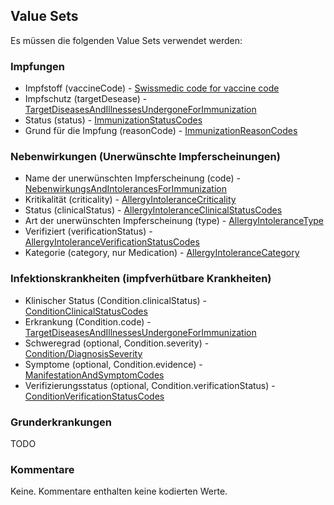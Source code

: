 ## Value Sets

Es müssen die folgenden Value Sets verwendet werden:


### Impfungen

- Impfstoff (vaccineCode) - [Swissmedic code for vaccine code](http://fhir.ch/ig/ch-vacd/ValueSet-ch-vacd-vaccines-vs.html)
- Impfschutz (targetDesease) - [TargetDiseasesAndIllnessesUndergoneForImmunization](http://fhir.ch/ig/ch-vacd/ValueSet-ch-vacd-targetdiseasesandillnessesundergoneforimmunization-vs.html)
- Status (status) - [ImmunizationStatusCodes](http://hl7.org/fhir/R4/valueset-immunization-status.html)
- Grund für die Impfung (reasonCode) - [ImmunizationReasonCodes](http://hl7.org/fhir/R4/valueset-immunization-reason.html)


### Nebenwirkungen (Unerwünschte Impferscheinungen)

- Name der unerwünschten Impferscheinung (code) - [NebenwirkungsAndIntolerancesForImmunization](http://fhir.ch/ig/ch-vacd/ValueSet-ch-vacd-immunization-allergyintolerances-vs.html)
- Kritikalität (criticality) - [AllergyIntoleranceCriticality](http://hl7.org/fhir/R4/valueset-allergy-intolerance-criticality.html)
- Status (clinicalStatus) - [AllergyIntoleranceClinicalStatusCodes](http://hl7.org/fhir/R4/valueset-allergyintolerance-clinical.html)
- Art der unerwünschten Impferscheinung (type) - [AllergyIntoleranceType](http://hl7.org/fhir/R4/valueset-allergy-intolerance-type.html)
- Verifiziert (verificationStatus) - [AllergyIntoleranceVerificationStatusCodes](http://hl7.org/fhir/R4/valueset-allergyintolerance-verification.html)
- Kategorie (category, nur Medication) - [AllergyIntoleranceCategory](http://hl7.org/fhir/R4/valueset-allergy-intolerance-category.html)


### Infektionskrankheiten (impfverhütbare Krankheiten)

- Klinischer Status (Condition.clinicalStatus) - [ConditionClinicalStatusCodes](http://hl7.org/fhir/R4/valueset-condition-clinical.html)
- Erkrankung (Condition.code) - [TargetDiseasesAndIllnessesUndergoneForImmunization](http://fhir.ch/ig/ch-vacd/ValueSet-ch-vacd-targetdiseasesandillnessesundergoneforimmunization-vs.html)
- Schweregrad (optional, Condition.severity) - [Condition/DiagnosisSeverity](http://hl7.org/fhir/R4/valueset-condition-severity.html)
- Symptome (optional, Condition.evidence) - [ManifestationAndSymptomCodes](http://hl7.org/fhir/R4/valueset-manifestation-or-symptom.html)
- Verifizierungsstatus (optional, Condition.verificationStatus) - [ConditionVerificationStatusCodes](http://hl7.org/fhir/R4/valueset-condition-ver-status.html)

### Grunderkrankungen 
TODO


### Kommentare

Keine. Kommentare enthalten keine kodierten Werte. 
